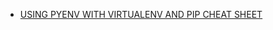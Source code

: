 - [USING PYENV WITH VIRTUALENV AND PIP CHEAT SHEET](https://fijiaaron.wordpress.com/2015/06/18/using-pyenv-with-virtualenv-and-pip-cheat-sheet/)
